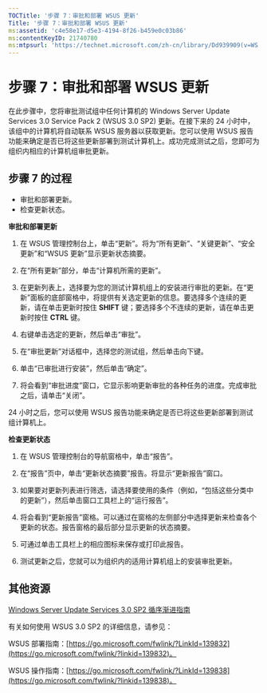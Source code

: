 ```yaml
---
TOCTitle: '步骤 7：审批和部署 WSUS 更新'
Title: '步骤 7：审批和部署 WSUS 更新'
ms:assetid: 'c4e58e17-d5e3-4194-8f26-b459e0c03b86'
ms:contentKeyID: 21740780
ms:mtpsurl: 'https://technet.microsoft.com/zh-cn/library/Dd939909(v=WS.10)'
---
```


步骤 7：审批和部署 WSUS 更新
============================

在此步骤中，您将审批测试组中任何计算机的 Windows Server Update Services 3.0 Service Pack 2 (WSUS 3.0 SP2) 更新。在接下来的 24 小时中，该组中的计算机将自动联系 WSUS 服务器以获取更新。您可以使用 WSUS 报告功能来确定是否已将这些更新部署到测试计算机上。成功完成测试之后，您即可为组织内相应的计算机组审批更新。

步骤 7 的过程
-------------

-   审批和部署更新。
-   检查更新状态。

**审批和部署更新**
1.  在 WSUS 管理控制台上，单击“更新”。将为“所有更新”、“关键更新”、“安全更新”和“WSUS 更新”显示更新状态摘要。

2.  在“所有更新”部分，单击“计算机所需的更新”。

3.  在更新列表上，选择要为您的测试计算机组上的安装进行审批的更新。在“更新”面板的底部窗格中，将提供有关选定更新的信息。要选择多个连续的更新，请在单击更新时按住 **SHIFT** 键；要选择多个不连续的更新，请在单击更新时按住 **CTRL** 键。

4.  右键单击选定的更新，然后单击“审批”。

5.  在“审批更新”对话框中，选择您的测试组，然后单击向下键。

6.  单击“已审批进行安装”，然后单击“确定”。

7.  将会看到“审批进度”窗口，它显示影响更新审批的各种任务的进度。完成审批之后，请单击“关闭”。

24 小时之后，您可以使用 WSUS 报告功能来确定是否已将这些更新部署到测试组计算机上。

**检查更新状态**
1.  在 WSUS 管理控制台的导航窗格中，单击“报告”。

2.  在“报告”页中，单击“更新状态摘要”报告。将显示“更新报告”窗口。

3.  如果要对更新列表进行筛选，请选择要使用的条件（例如，“包括这些分类中的更新”），然后单击窗口工具栏上的“运行报告”。

4.  将会看到“更新报告”窗格。可以通过在窗格的左侧部分中选择更新来检查各个更新的状态。报告窗格的最后部分显示更新的状态摘要。

5.  可通过单击工具栏上的相应图标来保存或打印此报告。

6.  测试更新之后，您就可以为组织内的适用计算机组上的安装审批更新。

其他资源
--------

[Windows Server Update Services 3.0 SP2 循序渐进指南](https://technet.microsoft.com/4b504edc-93b3-45b0-a7e8-d0107f1a4442)

有关如何使用 WSUS 3.0 SP2 的详细信息，请参见：

WSUS 部署指南：[https://go.microsoft.com/fwlink/?LinkId=139832](https://go.microsoft.com/fwlink/?linkid=139832)。

WSUS 操作指南：[https://go.microsoft.com/fwlink/?LinkId=139838](https://go.microsoft.com/fwlink/?linkid=139838)。

